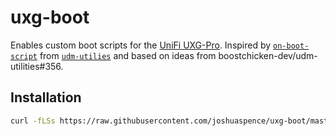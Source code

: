 # uxg-boot

Enables custom boot scripts for the [UniFi UXG-Pro][uxg]. Inspired by
[`on-boot-script`][on-boot-script] from [`udm-utilies`][udm-utilities] and
based on ideas from boostchicken-dev/udm-utilities#356.

## Installation

```sh
curl -fLSs https://raw.githubusercontent.com/joshuaspence/uxg-boot/master/install.sh | sh
```

[on-boot-script]: https://github.com/boostchicken-dev/udm-utilities/blob/master/on-boot-script/README.md
[udm-utilities]: https://github.com/boostchicken-dev/udm-utilities
[uxg]: https://store.ui.com/products/unifi-next-generation-gateway-professional
